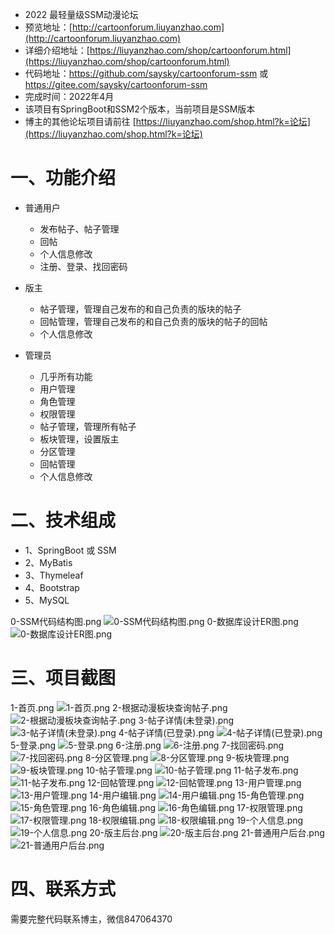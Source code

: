 - 2022 最轻量级SSM动漫论坛
- 预览地址：[http://cartoonforum.liuyanzhao.com](http://cartoonforum.liuyanzhao.com)
- 详细介绍地址：[https://liuyanzhao.com/shop/cartoonforum.html](https://liuyanzhao.com/shop/cartoonforum.html)
- 代码地址：https://github.com/saysky/cartoonforum-ssm 或 https://gitee.com/saysky/cartoonforum-ssm
- 完成时间：2022年4月
- 该项目有SpringBoot和SSM2个版本，当前项目是SSM版本
- 博主的其他论坛项目请前往 [https://liuyanzhao.com/shop.html?k=论坛](https://liuyanzhao.com/shop.html?k=论坛)

# 一、功能介绍
- 普通用户
  - 发布帖子、帖子管理
  - 回帖
  - 个人信息修改
  - 注册、登录、找回密码

- 版主
  - 帖子管理，管理自己发布的和自己负责的版块的帖子
  - 回帖管理，管理自己发布的和自己负责的版块的帖子的回帖
  - 个人信息修改

- 管理员
  - 几乎所有功能
  - 用户管理
  - 角色管理
  - 权限管理
  - 帖子管理，管理所有帖子
  - 板块管理，设置版主
  - 分区管理
  - 回帖管理
  - 个人信息修改


# 二、技术组成
- 1、SpringBoot 或 SSM
- 2、MyBatis
- 3、Thymeleaf
- 4、Bootstrap
- 5、MySQL

0-SSM代码结构图.png
![0-SSM代码结构图.png](img/0-SSM代码结构图.png)
0-数据库设计ER图.png
![0-数据库设计ER图.png](img/0-数据库设计ER图.png)

# 三、项目截图

1-首页.png
![1-首页.png](img/1-首页.png)
2-根据动漫板块查询帖子.png
![2-根据动漫板块查询帖子.png](img/2-根据动漫板块查询帖子.png)
3-帖子详情(未登录).png
![3-帖子详情(未登录).png](img/3-帖子详情(未登录).png)
4-帖子详情(已登录).png
![4-帖子详情(已登录).png](img/4-帖子详情(已登录).png)
5-登录.png
![5-登录.png](img/5-登录.png)
6-注册.png
![6-注册.png](img/6-注册.png)
7-找回密码.png
![7-找回密码.png](img/7-找回密码.png)
8-分区管理.png
![8-分区管理.png](img/8-分区管理.png)
9-板块管理.png
![9-板块管理.png](img/9-板块管理.png)
10-帖子管理.png
![10-帖子管理.png](img/10-帖子管理.png)
11-帖子发布.png
![11-帖子发布.png](img/11-帖子发布.png)
12-回帖管理.png
![12-回帖管理.png](img/12-回帖管理.png)
13-用户管理.png
![13-用户管理.png](img/13-用户管理.png)
14-用户编辑.png
![14-用户编辑.png](img/14-用户编辑.png)
15-角色管理.png
![15-角色管理.png](img/15-角色管理.png)
16-角色编辑.png
![16-角色编辑.png](img/16-角色编辑.png)
17-权限管理.png
![17-权限管理.png](img/17-权限管理.png)
18-权限编辑.png
![18-权限编辑.png](img/18-权限编辑.png)
19-个人信息.png
![19-个人信息.png](img/19-个人信息.png)
20-版主后台.png
![20-版主后台.png](img/20-版主后台.png)
21-普通用户后台.png
![21-普通用户后台.png](img/21-普通用户后台.png)

# 四、联系方式
需要完整代码联系博主，微信847064370


